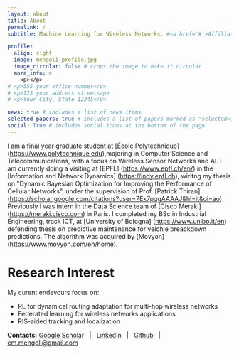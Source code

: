 ```yaml
---
layout: about
title: About
permalink: /
subtitle: Machine Learning for Wireless Networks. #<a href='#'>Affiliations</a>. Address. Contacts. Moto. Etc.

profile:
  align: right
  image: mengoli_profile.jpg
  image_circular: false # crops the image to make it circular
  more_info: >
    <p></p>
# <p>555 your office number</p>
# <p>123 your address street</p>
# <p>Your City, State 12345</p>

news: true # includes a list of news items
selected_papers: true # includes a list of papers marked as "selected={true}"
social: True # includes social icons at the bottom of the page
---
```


I am a final year graduate student at [École Polytechnique] (https://www.polytechnique.edu),majoring in Computer Science and Telecommunications, with a focus on Wireless Sensor Networks and AI. I am currently doing a visiting at [EPFL] (https://www.epfl.ch/en/) in the [Information and Network Dynamics] (https://indy.epfl.ch), wiritng my thesis on "Dynamic Bayesian Optimization for Improving the Performance of Cellular Networks", under the supervision of Prof. [Patrick Thiran] (https://scholar.google.com/citations?user=7Ek7pqgAAAAJ&hl=it&oi=ao).
Previously I was intern in the Data Science team of [Cisco Meraki] (https://meraki.cisco.com) in Paris.
I completed my BSc in Industrial Engineering, track ICT, at [University of Bologna] (https://www.unibo.it/en) defending thesis on predictive maintenance for veichle breackdown predictions. The algorithm was acquired by [Movyon] (https://www.movyon.com/en/home).


Research Interest
======
My curent endevours focus on:
- RL for dynamical routing adaptation for multi-hop wireless networks
- Federated learning for wireless networks applications
- RIS-aided tracking and localization

**Contacts:** [Google Scholar](https://scholar.google.com/citations?user=BMku9o8AAAAJ&hl=en) &nbsp; \| &nbsp; [LinkedIn](https://www.linkedin.com/in/emanuele-mengoli/) &nbsp; \| &nbsp; [Github](https://github.com/emanuelemengoli) &nbsp; \| &nbsp; em.mengoli@gmail.com
